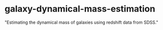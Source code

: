 # galaxy-dynamical-mass-estimation
"Estimating the dynamical mass of galaxies using redshift data from SDSS."
